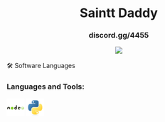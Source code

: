 <h1 align="center">Saintt Daddy</h1>
<h3 align="center">discord.gg/4455</h3>



<p align="center">
	<img src="https://lanyard-profile-readme.vercel.app/api/908027984986914836?hideTimestamp=true&hideBadges=true"/>
</p>


</p>
🛠  Software Languages
<h3 align="left">Languages and Tools:</h3>
 <img src="https://raw.githubusercontent.com/devicons/devicon/master/icons/nodejs/nodejs-original-wordmark.svg" alt="nodejs" width="40" height="40"/> </a> <a href="https://www.php.net" target="_blank" rel="noreferrer">   </a> <a href="https://www.python.org" target="_blank" rel="noreferrer"> <img src="https://raw.githubusercontent.com/devicons/devicon/master/icons/python/python-original.svg" alt="python" width="40" height="40"/> </a> </p>
